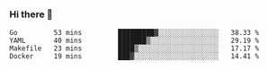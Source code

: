 ### Hi there 👋

<!--
**yeya24/yeya24** is a ✨ _special_ ✨ repository because its `README.md` (this file) appears on your GitHub profile.

Here are some ideas to get you started:

- 🔭 I’m currently working on ...
- 🌱 I’m currently learning ...
- 👯 I’m looking to collaborate on ...
- 🤔 I’m looking for help with ...
- 💬 Ask me about ...
- 📫 How to reach me: ...
- 😄 Pronouns: ...
- ⚡ Fun fact: ...
-->

<!--START_SECTION:waka-->
```text
Go         53 mins         █████████▓░░░░░░░░░░░░░░░   38.33 % 
YAML       40 mins         ███████▒░░░░░░░░░░░░░░░░░   29.19 % 
Makefile   23 mins         ████▒░░░░░░░░░░░░░░░░░░░░   17.17 % 
Docker     19 mins         ███▓░░░░░░░░░░░░░░░░░░░░░   14.41 % 
```
<!--END_SECTION:waka-->
